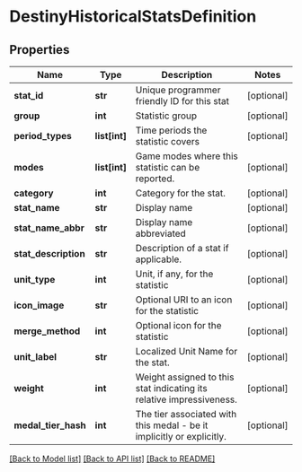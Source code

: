 # DestinyHistoricalStatsDefinition

## Properties
Name | Type | Description | Notes
------------ | ------------- | ------------- | -------------
**stat_id** | **str** | Unique programmer friendly ID for this stat | [optional] 
**group** | **int** | Statistic group | [optional] 
**period_types** | **list[int]** | Time periods the statistic covers | [optional] 
**modes** | **list[int]** | Game modes where this statistic can be reported. | [optional] 
**category** | **int** | Category for the stat. | [optional] 
**stat_name** | **str** | Display name | [optional] 
**stat_name_abbr** | **str** | Display name abbreviated | [optional] 
**stat_description** | **str** | Description of a stat if applicable. | [optional] 
**unit_type** | **int** | Unit, if any, for the statistic | [optional] 
**icon_image** | **str** | Optional URI to an icon for the statistic | [optional] 
**merge_method** | **int** | Optional icon for the statistic | [optional] 
**unit_label** | **str** | Localized Unit Name for the stat. | [optional] 
**weight** | **int** | Weight assigned to this stat indicating its relative impressiveness. | [optional] 
**medal_tier_hash** | **int** | The tier associated with this medal - be it implicitly or explicitly. | [optional] 

[[Back to Model list]](../README.md#documentation-for-models) [[Back to API list]](../README.md#documentation-for-api-endpoints) [[Back to README]](../README.md)


